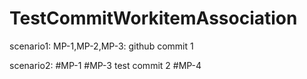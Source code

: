 # TestCommitWorkitemAssociation

scenario1: MP-1,MP-2,MP-3: github commit 1

scenario2: #MP-1 #MP-3 test commit 2  #MP-4
